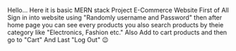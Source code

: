 Hello... Here it is basic MERN stack Project E-Commerce Website
First of All Sign in into website using "Randomly username and Password" 
then after home page you can see every products you also search products by theie category like "Electronics, Fashion etc."
Also Add to cart products and then go to "Cart" 
And Last "Log Out" 😉
